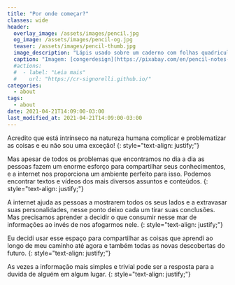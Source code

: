 ```yaml
---
title: "Por onde começar?"
classes: wide
header:
  overlay_image: /assets/images/pencil.jpg
  og_image: /assets/images/pencil-og.jpg
  teaser: /assets/images/pencil-thumb.jpg
  image_description: "Lápis usado sobre um caderno com folhas quadriculadas"
  caption: "Imagem: [congerdesign](https://pixabay.com/en/pencil-notes-chewed-paper-ball-1891732/){:target="_blank"}"
  #actions:
  #  - label: "Leia mais"
  #    url: "https://cr-signorelli.github.io/"
categories:
  - about
tags:
  - about
date: 2021-04-21T14:09:00-03:00
last_modified_at: 2021-04-21T14:09:00-03:00
---
```


Acredito que está intrínseco na natureza humana complicar e problematizar as coisas e eu não sou uma exceção!
{: style="text-align: justify;"}

Mas apesar de todos os problemas que encontramos no dia a dia as pessoas fazem um enorme esforço para compartilhar seus conhecimentos, e a internet nos proporciona um ambiente perfeito para isso. Podemos encontrar textos e vídeos dos mais diversos assuntos e conteúdos.
{: style="text-align: justify;"}

A internet ajuda as pessoas a mostrarem todos os seus lados e a extravasar suas personalidades, nesse ponto deixo cada um tirar suas conclusões. Mas precisamos aprender a decidir o que consumir nesse mar de informações ao invés de nos afogarmos nele.
{: style="text-align: justify;"}

Eu decidi usar esse espaço para compartilhar as coisas que aprendi ao longo de meu caminho até agora e também todas as novas descobertas do futuro.
{: style="text-align: justify;"}

As vezes a informação mais simples e trivial pode ser a resposta para a duvida de alguém em algum lugar.
{: style="text-align: justify;"}
